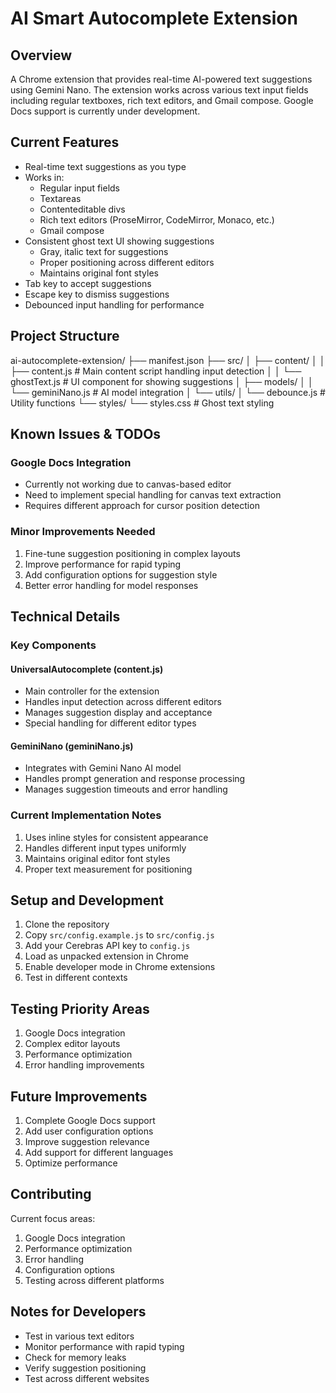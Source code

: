 # AI Smart Autocomplete Extension

## Overview
A Chrome extension that provides real-time AI-powered text suggestions using Gemini Nano. The extension works across various text input fields including regular textboxes, rich text editors, and Gmail compose. Google Docs support is currently under development.

## Current Features
- Real-time text suggestions as you type
- Works in:
  - Regular input fields
  - Textareas
  - Contenteditable divs
  - Rich text editors (ProseMirror, CodeMirror, Monaco, etc.)
  - Gmail compose
- Consistent ghost text UI showing suggestions
  - Gray, italic text for suggestions
  - Proper positioning across different editors
  - Maintains original font styles
- Tab key to accept suggestions
- Escape key to dismiss suggestions
- Debounced input handling for performance

## Project Structure

ai-autocomplete-extension/
├── manifest.json
├── src/
│ ├── content/
│ │ ├── content.js # Main content script handling input detection
│ │ └── ghostText.js # UI component for showing suggestions
│ ├── models/
│ │ └── geminiNano.js # AI model integration
│ └── utils/
│ └── debounce.js # Utility functions
└── styles/
└── styles.css # Ghost text styling



## Known Issues & TODOs

### Google Docs Integration
- Currently not working due to canvas-based editor
- Need to implement special handling for canvas text extraction
- Requires different approach for cursor position detection

### Minor Improvements Needed
1. Fine-tune suggestion positioning in complex layouts
2. Improve performance for rapid typing
3. Add configuration options for suggestion style
4. Better error handling for model responses

## Technical Details

### Key Components

#### UniversalAutocomplete (content.js)
- Main controller for the extension
- Handles input detection across different editors
- Manages suggestion display and acceptance
- Special handling for different editor types

#### GeminiNano (geminiNano.js)
- Integrates with Gemini Nano AI model
- Handles prompt generation and response processing
- Manages suggestion timeouts and error handling

### Current Implementation Notes
1. Uses inline styles for consistent appearance
2. Handles different input types uniformly
3. Maintains original editor font styles
4. Proper text measurement for positioning

## Setup and Development

1. Clone the repository
2. Copy `src/config.example.js` to `src/config.js`
3. Add your Cerebras API key to `config.js`
4. Load as unpacked extension in Chrome
5. Enable developer mode in Chrome extensions
6. Test in different contexts

## Testing Priority Areas
1. Google Docs integration
2. Complex editor layouts
3. Performance optimization
4. Error handling improvements

## Future Improvements
1. Complete Google Docs support
2. Add user configuration options
3. Improve suggestion relevance
4. Add support for different languages
5. Optimize performance

## Contributing
Current focus areas:
1. Google Docs integration
2. Performance optimization
3. Error handling
4. Configuration options
5. Testing across different platforms

## Notes for Developers
- Test in various text editors
- Monitor performance with rapid typing
- Check for memory leaks
- Verify suggestion positioning
- Test across different websites
